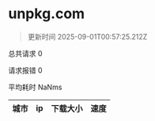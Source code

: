 
  # unpkg.com

  > 更新时间 2025-09-01T00:57:25.212Z
  
  总共请求 0

  请求报错 0

  平均耗时 NaNms

|城市|ip|下载大小|速度|
|-----|----------|---|---|

  